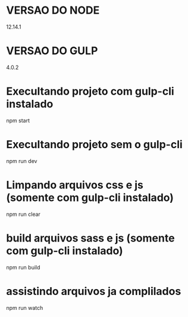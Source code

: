 # VERSAO DO NODE

12.14.1

# VERSAO DO GULP

4.0.2

# Execultando projeto com gulp-cli instalado

npm start

# Execultando projeto sem o gulp-cli

npm run dev

# Limpando arquivos css e js (somente com gulp-cli instalado)

npm run clear

# build arquivos sass e js (somente com gulp-cli instalado)

npm run build

# assistindo arquivos ja complilados

npm run watch
